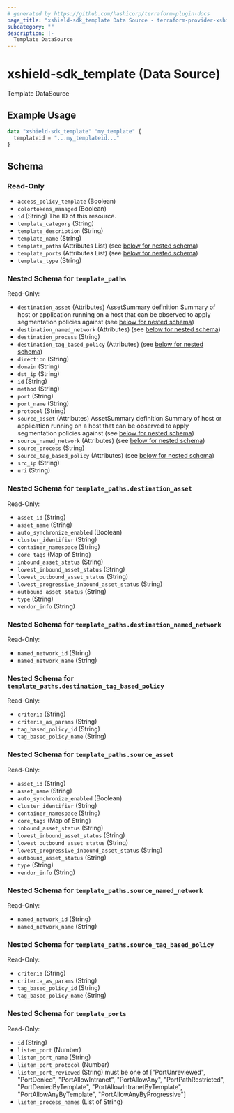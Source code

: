 ```yaml
---
# generated by https://github.com/hashicorp/terraform-plugin-docs
page_title: "xshield-sdk_template Data Source - terraform-provider-xshield-sdk"
subcategory: ""
description: |-
  Template DataSource
---
```


# xshield-sdk_template (Data Source)

Template DataSource

## Example Usage

```terraform
data "xshield-sdk_template" "my_template" {
  templateid = "...my_templateid..."
}
```

<!-- schema generated by tfplugindocs -->
## Schema

### Read-Only

- `access_policy_template` (Boolean)
- `colortokens_managed` (Boolean)
- `id` (String) The ID of this resource.
- `template_category` (String)
- `template_description` (String)
- `template_name` (String)
- `template_paths` (Attributes List) (see [below for nested schema](#nestedatt--template_paths))
- `template_ports` (Attributes List) (see [below for nested schema](#nestedatt--template_ports))
- `template_type` (String)

<a id="nestedatt--template_paths"></a>
### Nested Schema for `template_paths`

Read-Only:

- `destination_asset` (Attributes) AssetSummary definition Summary of host or application running on a host that can be observed to apply segmentation policies against (see [below for nested schema](#nestedatt--template_paths--destination_asset))
- `destination_named_network` (Attributes) (see [below for nested schema](#nestedatt--template_paths--destination_named_network))
- `destination_process` (String)
- `destination_tag_based_policy` (Attributes) (see [below for nested schema](#nestedatt--template_paths--destination_tag_based_policy))
- `direction` (String)
- `domain` (String)
- `dst_ip` (String)
- `id` (String)
- `method` (String)
- `port` (String)
- `port_name` (String)
- `protocol` (String)
- `source_asset` (Attributes) AssetSummary definition Summary of host or application running on a host that can be observed to apply segmentation policies against (see [below for nested schema](#nestedatt--template_paths--source_asset))
- `source_named_network` (Attributes) (see [below for nested schema](#nestedatt--template_paths--source_named_network))
- `source_process` (String)
- `source_tag_based_policy` (Attributes) (see [below for nested schema](#nestedatt--template_paths--source_tag_based_policy))
- `src_ip` (String)
- `uri` (String)

<a id="nestedatt--template_paths--destination_asset"></a>
### Nested Schema for `template_paths.destination_asset`

Read-Only:

- `asset_id` (String)
- `asset_name` (String)
- `auto_synchronize_enabled` (Boolean)
- `cluster_identifier` (String)
- `container_namespace` (String)
- `core_tags` (Map of String)
- `inbound_asset_status` (String)
- `lowest_inbound_asset_status` (String)
- `lowest_outbound_asset_status` (String)
- `lowest_progressive_inbound_asset_status` (String)
- `outbound_asset_status` (String)
- `type` (String)
- `vendor_info` (String)


<a id="nestedatt--template_paths--destination_named_network"></a>
### Nested Schema for `template_paths.destination_named_network`

Read-Only:

- `named_network_id` (String)
- `named_network_name` (String)


<a id="nestedatt--template_paths--destination_tag_based_policy"></a>
### Nested Schema for `template_paths.destination_tag_based_policy`

Read-Only:

- `criteria` (String)
- `criteria_as_params` (String)
- `tag_based_policy_id` (String)
- `tag_based_policy_name` (String)


<a id="nestedatt--template_paths--source_asset"></a>
### Nested Schema for `template_paths.source_asset`

Read-Only:

- `asset_id` (String)
- `asset_name` (String)
- `auto_synchronize_enabled` (Boolean)
- `cluster_identifier` (String)
- `container_namespace` (String)
- `core_tags` (Map of String)
- `inbound_asset_status` (String)
- `lowest_inbound_asset_status` (String)
- `lowest_outbound_asset_status` (String)
- `lowest_progressive_inbound_asset_status` (String)
- `outbound_asset_status` (String)
- `type` (String)
- `vendor_info` (String)


<a id="nestedatt--template_paths--source_named_network"></a>
### Nested Schema for `template_paths.source_named_network`

Read-Only:

- `named_network_id` (String)
- `named_network_name` (String)


<a id="nestedatt--template_paths--source_tag_based_policy"></a>
### Nested Schema for `template_paths.source_tag_based_policy`

Read-Only:

- `criteria` (String)
- `criteria_as_params` (String)
- `tag_based_policy_id` (String)
- `tag_based_policy_name` (String)



<a id="nestedatt--template_ports"></a>
### Nested Schema for `template_ports`

Read-Only:

- `id` (String)
- `listen_port` (Number)
- `listen_port_name` (String)
- `listen_port_protocol` (Number)
- `listen_port_reviewed` (String) must be one of ["PortUnreviewed", "PortDenied", "PortAllowIntranet", "PortAllowAny", "PortPathRestricted", "PortDeniedByTemplate", "PortAllowIntranetByTemplate", "PortAllowAnyByTemplate", "PortAllowAnyByProgressive"]
- `listen_process_names` (List of String)


